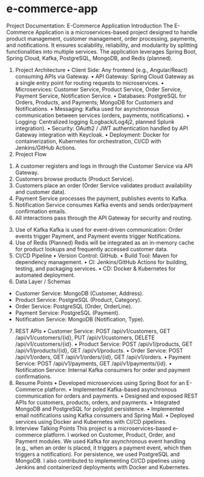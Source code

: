 # e-commerce-app

Project Documentation: E-Commerce Application
Introduction
The E-Commerce Application is a microservices-based project designed to handle product management, customer management, order processing, payments, and notifications. It ensures scalability, reliability, and modularity by splitting functionalities into multiple services. The application leverages Spring Boot, Spring Cloud, Kafka, PostgreSQL, MongoDB, and Redis (planned).
1) Project Architecture
•	Client Side: Any frontend (e.g., Angular/React) consuming APIs via Gateway.
•	API Gateway: Spring Cloud Gateway as a single entry point for routing requests to microservices.
•	Microservices: Customer Service, Product Service, Order Service, Payment Service, Notification Service.
•	Databases: PostgreSQL for Orders, Products, and Payments; MongoDB for Customers and Notifications.
•	Messaging: Kafka used for asynchronous communication between services (orders, payments, notifications).
•	Logging: Centralized logging (Logback/Log4j2, planned Splunk integration).
•	Security: OAuth2 / JWT authentication handled by API Gateway integration with Keycloak.
•	Deployment: Docker for containerization, Kubernetes for orchestration, CI/CD with Jenkins/GitHub Actions.
2) Project Flow
1. A customer registers and logs in through the Customer Service via API Gateway.
2. Customers browse products (Product Service).
3. Customers place an order (Order Service validates product availability and customer data).
4. Payment Service processes the payment, publishes events to Kafka.
5. Notification Service consumes Kafka events and sends order/payment confirmation emails.
6. All interactions pass through the API Gateway for security and routing.
3) Use of Kafka
Kafka is used for event-driven communication: Order events trigger Payment, and Payment events trigger Notifications.
4) Use of Redis (Planned)
Redis will be integrated as an in-memory cache for product lookups and frequently accessed customer data.
5) CI/CD Pipeline
•	Version Control: GitHub.
•	Build Tool: Maven for dependency management.
•	CI: Jenkins/GitHub Actions for building, testing, and packaging services.
•	CD: Docker & Kubernetes for automated deployment.
6) Data Layer / Schemas
- Customer Service: MongoDB (Customer, Address).
- Product Service: PostgreSQL (Product, Category).
- Order Service: PostgreSQL (Order, OrderLine).
- Payment Service: PostgreSQL (Payment).
- Notification Service: MongoDB (Notification, Type).
7) REST APIs
•	Customer Service: POST /api/v1/customers, GET /api/v1/customers/{id}, PUT /api/v1/customers, DELETE /api/v1/customers/{id}.
•	Product Service: POST /api/v1/products, GET /api/v1/products/{id}, GET /api/v1/products.
•	Order Service: POST /api/v1/orders, GET /api/v1/orders/{id}, GET /api/v1/orders.
•	Payment Service: POST /api/v1/payments, GET /api/v1/payments/{id}.
•	Notification Service: Internal Kafka consumers for order and payment confirmations.
8) Resume Points
•	Developed microservices using Spring Boot for an E-Commerce platform.
•	Implemented Kafka-based asynchronous communication for orders and payments.
•	Designed and exposed REST APIs for customers, products, orders, and payments.
•	Integrated MongoDB and PostgreSQL for polyglot persistence.
•	Implemented email notifications using Kafka consumers and Spring Mail.
•	Deployed services using Docker and Kubernetes with CI/CD pipelines.
9) Interview Talking Points
This project is a microservices-based e-commerce platform. I worked on Customer, Product, Order, and Payment modules. We used Kafka for asynchronous event handling (e.g., when an order is placed, it triggers a payment event, which then triggers a notification). For persistence, we used PostgreSQL and MongoDB. I also contributed to implementing CI/CD pipelines using Jenkins and containerized deployments with Docker and Kubernetes.
